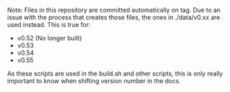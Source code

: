Note: Files in this repository are committed automatically on tag. Due to an issue with the process that creates
those files, the ones in ./data/v0.xx are used instead. This is true for:

- v0.52 (No longer built)
- v0.53
- v0.54
- v0.55

As these scripts are used in the build.sh and other scripts, this is only really important to know when shifting
version number in the docs.
